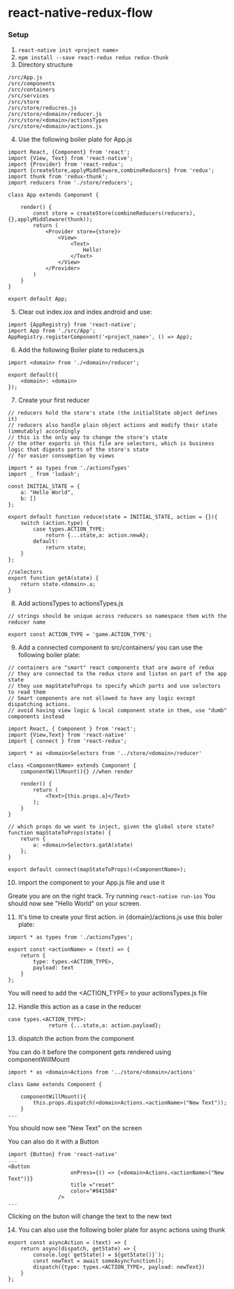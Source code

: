 # react-native-redux-flow
### Setup
1. ```react-native init <project name>```
2. ```npm install --save react-redux redux redux-thunk```
3. Directory structure  
```/src
/src/App.js
/src/components  
/src/containers  
/src/services
/src/store  
/src/store/reducres.js  
/src/store/<domain>/reducer.js
/src/store/<domain>/actionsTypes
/src/store/<domain>/actions.js
```  
4. Use the following boiler plate for App.js
 ```
 import React, {Component} from 'react';
 import {View, Text} from 'react-native';
 import {Provider} from 'react-redux';
 import {createStore,applyMiddleware,combineReducers} from 'redux';
 import thunk from 'redux-thunk';
 import reducers from './store/reducers';
 
 class App extends Component {
 
     render() {
         const store = createStore(combineReducers(reducers),{},applyMiddleware(thunk));
         return (
             <Provider store={store}>
                 <View>
                     <Text>
                         Hello!
                     </Text>
                 </View>
             </Provider>
         )
     }
 }
 
 export default App;
```
5. Clear out index.iox and index.android and use:
```
import {AppRegistry} from 'react-native';
import App from './src/App';
AppRegistry.registerComponent('<project_name>', () => App);
```
6. Add the following Boiler plate to reducers.js
```
import <domain> from './<domain>/reducer';

export default({
    <domain>: <domain>
});
```

7. Create your first <domain> reducer

```
// reducers hold the store's state (the initialState object defines it)
// reducers also handle plain object actions and modify their state (immutably) accordingly
// this is the only way to change the store's state
// the other exports in this file are selectors, which is business logic that digests parts of the store's state
// for easier consumption by views

import * as types from './actionsTypes'
import _ from 'lodash';

const INITIAL_STATE = {
    a: "Hello World",
    b: []
};

export default function reduce(state = INITIAL_STATE, action = {}){
    switch (action.type) {
        case types.ACTION_TYPE:
            return {...state,a: action.newA};
        default:
            return state;
    }
};

//selectors
export function getA(state) {
    return state.<domain>.a;
}
```

8. Add actionsTypes to actionsTypes.js

```
// strings should be unique across reducers so namespace them with the reducer name

export const ACTION_TYPE = 'game.ACTION_TYPE';
```

9. Add a connected component to src/containers/ you can use the following boiler plate:  

```
// containers are "smart" react components that are aware of redux
// they are connected to the redux store and listen on part of the app state
// they use mapStateToProps to specify which parts and use selectors to read them
// Smart components are not allowed to have any logic except dispatching actions.
// avoid having view logic & local component state in them, use "dumb" components instead

import React, { Component } from 'react';
import {View,Text} from 'react-native'
import { connect } from 'react-redux';

import * as <domain>Selectors from '../store/<domain>/reducer'

class <ComponentName> extends Component {
    componentWillMount(){} //when render

    render() {
        return (
            <Text>{this.props.a}</Text>
        );
    }
}

// which props do we want to inject, given the global store state?
function mapStateToProps(state) {
    return {
        a: <domain>Selectors.gatA(state)
    };
}

export default connect(mapStateToProps)(<ComponentName>);
```

10. import the component to your App.js file and use it

Greate you are on the right track. Try running `react-native run-ios` You should now see "Hello World" on your screen.

11. It's time to create your first action. in {domain}/actions.js use this boler plate:

```
import * as types from './actionsTypes';

export const <actionName> = (text) => {
    return {
        type: types.<ACTION_TYPE>,
        payload: text
    }
};
```
You will need to add the <ACTION_TYPE> to your actionsTypes.js file

12. Handle this action as a case in the reducer

```
case types.<ACTION_TYPE>:
             return {...state,a: action.payload};
```

13. dispatch the action from the component

You can do it before the component gets rendered using componentWillMount

```
import * as <domain>Actions from '../store/<domain>/actions'

class Game extends Component {

    componentWillMount(){
        this.props.dispatch(<domain>Actions.<actionName>("New Text"));
    }
...
```
You should now see "New Text" on the screen

You can also do it with a Button

```
import {Button} from 'react-native'
...
<Button
                    onPress={() => {<domain>Actions.<actionName>("New Text")}}
                    title ="reset"
                    color="#841584"
                />
...
```
Clicking on the buton will change the text to the new text

14. You can also use the following boler plate for async actions using thunk

```
export const asyncAction = (text) => {
    return async(dispatch, getState) => {
        console.log(`getState() = ${getState()}`);
        const newText = await someAsyncfunction();
        dispatch({type: types.<ACTION_TYPE>, payload: newText})
    }
};
```

